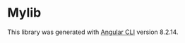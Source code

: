 # Mylib

This library was generated with [Angular CLI](https://github.com/angular/angular-cli) version 8.2.14.
